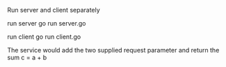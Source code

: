 Run server and client separately

run server
 go run server.go

run client
 go run client.go

The service would add the two supplied request parameter and return the sum
c = a + b